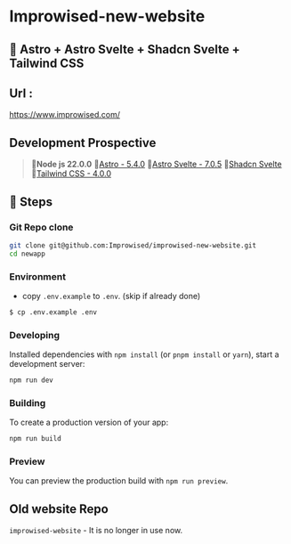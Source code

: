 # Improwised-new-website

## 🔮 Astro + Astro Svelte + Shadcn Svelte + Tailwind CSS

## Url :
https://www.improwised.com/


## Development Prospective

> 🔹**Node js 22.0.0**
> 🔹[Astro - 5.4.0](https://astro.build/)
> 🔹[Astro Svelte - 7.0.5](https://docs.astro.build/en/guides/integrations-guide/svelte/)
> 🔹[Shadcn Svelte](https://www.shadcn-svelte.com/docs/installation/astro)
> 🔹[Tailwind CSS - 4.0.0](https://docs.astro.build/en/guides/integrations-guide/tailwind/)


## 🚀 Steps

### Git Repo clone


```bash
git clone git@github.com:Improwised/improwised-new-website.git
cd newapp
```

### Environment

* copy `.env.example` to `.env`. (skip if already done)


```bash
$ cp .env.example .env
```

### Developing
Installed dependencies with `npm install` (or `pnpm install` or `yarn`), start a development server:

```bash
npm run dev
```

### Building

To create a production version of your app:

```sh
npm run build
```

### Preview

You can preview the production build with `npm run preview`.

## Old website Repo

`improwised-website` - It is no longer in use now.

